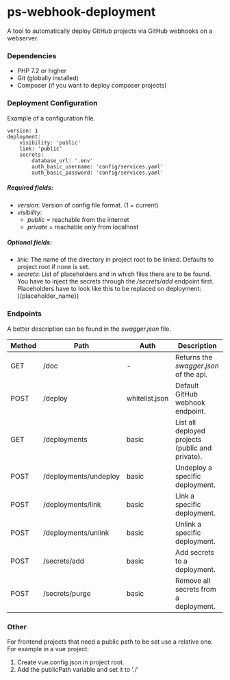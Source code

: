 # ps-webhook-deployment
A tool to automatically deploy GitHub projects via GitHub webhooks on a webserver.

### Dependencies
 - PHP 7.2 or higher
 - Git (globally installed)
 - Composer (if you want to deploy composer projects)
 
### Deployment Configuration
Example of a configuration file. 
```
version: 1
deployment:
    visibility: 'public'
    link: 'public'
    secrets:
        database_url: '.env'
        auth_basic_username: 'config/services.yaml'
        auth_basic_password: 'config/services.yaml'
``` 
##### Required fields:
- *version*: Version of config file format. (1 = current)
- *visibility*:
    - *public* = reachable from the internet
    - *private* = reachable only from localhost
##### Optional fields:
- *link*: The name of the directory in project root to be linked. Defaults to project root if none is set.   
- *secrets*: List of placeholders and in which files there are to be found. You have to inject the secrets through the */secrets/add* endpoint first. Placeholders have to look like this to be replaced on deployment: ({placeholder_name})

### Endpoints
A better description can be found in the *swagger.json* file.

| Method | Path                  | Auth           | Description                                         |
|--------|-----------------------|----------------|-----------------------------------------------------|
| GET    | /doc                  | -              | Returns the *swagger.json* of the api.              |
| POST   | /deploy               | whitelist.json | Default GitHub webhook endpoint.                    |
| GET    | /deployments          | basic          | List all deployed projects (public and private).    |
| POST   | /deployments/undeploy | basic          | Undeploy a specific deployment.                     |
| POST   | /deployments/link     | basic          | Link a specific deployment.                         |
| POST   | /deployments/unlink   | basic          | Unlink a specific deployment.                       |
| POST   | /secrets/add          | basic          | Add secrets to a deployment.                        |
| POST   | /secrets/purge        | basic          | Remove all secrets from a deployment.               |

### Other
For frontend projects that need a public path to be set use a relative one. For example in a vue project:

1. Create vue.config.json in project root.
2. Add the publicPath variable and set it to './'